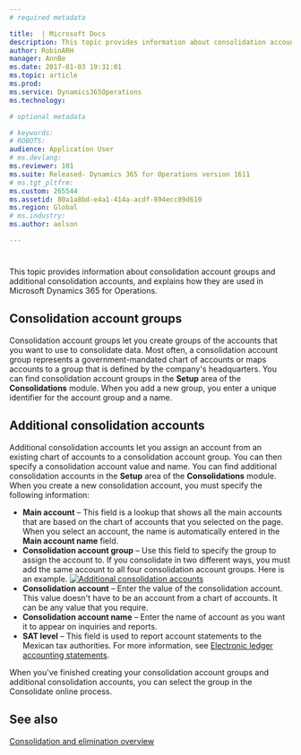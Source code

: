 ```yaml
---
# required metadata

title:  | Microsoft Docs
description: This topic provides information about consolidation account groups and additional consolidation accounts, and explains how they are used in Microsoft Dynamics 365 for Operations.
author: RobinARH
manager: AnnBe
ms.date: 2017-01-03 19:31:01
ms.topic: article
ms.prod: 
ms.service: Dynamics365Operations
ms.technology: 

# optional metadata

# keywords: 
# ROBOTS: 
audience: Application User
# ms.devlang: 
ms.reviewer: 101
ms.suite: Released- Dynamics 365 for Operations version 1611
# ms.tgt_pltfrm: 
ms.custom: 265544
ms.assetid: 80a1a8bd-e4a1-414a-acdf-894ecc89d610
ms.region: Global
# ms.industry: 
ms.author: aolson

---
```


# 

This topic provides information about consolidation account groups and additional consolidation accounts, and explains how they are used in Microsoft Dynamics 365 for Operations.

Consolidation account groups
----------------------------

Consolidation account groups let you create groups of the accounts that you want to use to consolidate data. Most often, a consolidation account group represents a government-mandated chart of accounts or maps accounts to a group that is defined by the company's headquarters. You can find consolidation account groups in the **Setup** area of the **Consolidations** module. When you add a new group, you enter a unique identifier for the account group and a name.

## Additional consolidation accounts
Additional consolidation accounts let you assign an account from an existing chart of accounts to a consolidation account group. You can then specify a consolidation account value and name. You can find additional consolidation accounts in the **Setup** area of the **Consolidations** module. When you create a new consolidation account, you must specify the following information:

-   **Main account** – This field is a lookup that shows all the main accounts that are based on the chart of accounts that you selected on the page. When you select an account, the name is automatically entered in the **Main account name** field.
-   **Consolidation account group** – Use this field to specify the group to assign the account to. If you consolidate in two different ways, you must add the same account to all four consolidation account groups. Here is an example. [![Additional consolidation accounts](./media/additionalconsolidationaccountswiki.png)](./media/additionalconsolidationaccountswiki.png)
-   **Consolidation account** – Enter the value of the consolidation account. This value doesn't have to be an account from a chart of accounts. It can be any value that you require.
-   **Consolidation account name** – Enter the name of account as you want it to appear on inquiries and reports.
-   **SAT level** – This field is used to report account statements to the Mexican tax authorities. For more information, see [Electronic ledger accounting statements](https://docs.microsoft.com/en-us/dynamics365/operations/financials/localizations/latin-america/electronic-ledger-accounting-statements-in-mexico).

When you've finished creating your consolidation account groups and additional consolidation accounts, you can select the group in the Consolidate online process.

See also
--------

[Consolidation and elimination overview](https://docs.microsoft.com/en-us/dynamics365/operations/financials/budgeting/consolidation-and-elimination-overview)

